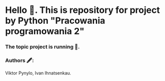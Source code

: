 #  Hello :wave:. This is repository for project by Python "Pracowania programowania 2"
### The topic project is running :runner:.

### Authors :fountain_pen::
Viktor Pynylo, Ivan Ihnatsenkau.